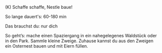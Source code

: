 (K) Schaffe schaffe, Nestle baue!

So lange dauert's: 60-180 min

Das brauchst du: nur dich 

So geht’s: mache einen Spaziergang in ein nahegelegenes Waldstück oder in den Park. Sammle kleine Zweige. Zuhause kannst du aus den Zweigen ein Osternest bauen und mit Eiern füllen.
